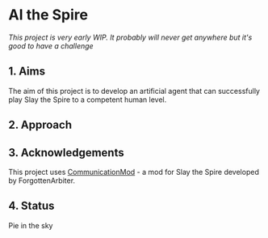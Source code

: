 # AI the Spire

*This project is very early WIP. It probably will never get anywhere but it's good to have a challenge*

 ## 1. Aims
 The aim of this project is to develop an artificial agent that can successfully play Slay the Spire to a competent human level.

## 2. Approach


## 3. Acknowledgements
This project uses [CommunicationMod](https://github.com/ForgottenArbiter/CommunicationMod) - a mod for Slay the Spire developed by ForgottenArbiter.

## 4. Status
Pie in the sky
